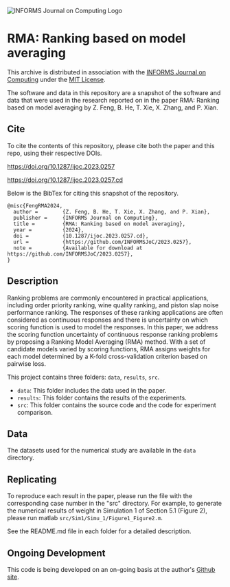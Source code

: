 ![INFORMS Journal on Computing Logo](https://INFORMSJoC.github.io/logos/INFORMS_Journal_on_Computing_Header.jpg)

# RMA: Ranking based on model averaging
This archive is distributed in association with the [INFORMS Journal on Computing](https://pubsonline.informs.org/journal/ijoc) under the [MIT License](https://github.com/INFORMSJoC/2023.0257/blob/master/LICENSE).

The software and data in this repository are a snapshot of the software and data that were used in the research reported on in the paper RMA: Ranking based on model averaging by Z. Feng, B. He, T. Xie, X. Zhang, and P. Xian. 

## Cite

To cite the contents of this repository, please cite both the paper and this repo, using their respective DOIs.

https://doi.org/10.1287/ijoc.2023.0257

https://doi.org/10.1287/ijoc.2023.0257.cd

Below is the BibTex for citing this snapshot of the repository.

```
@misc{FengRMA2024,
  author =        {Z. Feng, B. He, T. Xie, X. Zhang, and P. Xian},
  publisher =     {INFORMS Journal on Computing},
  title =         {RMA: Ranking based on model averaging},
  year =          {2024},
  doi =           {10.1287/ijoc.2023.0257.cd},
  url =           {https://github.com/INFORMSJoC/2023.0257},
  note =          {Available for download at https://github.com/INFORMSJoC/2023.0257},
}  
```


## Description
 Ranking problems are commonly encountered in practical applications, including order priority ranking, wine
 quality ranking, and piston slap noise performance ranking. The responses of these ranking applications are
 often considered as continuous responses and there is uncertainty on which scoring function is used to model
 the responses. In this paper, we address the scoring function uncertainty of continuous response ranking
 problems by proposing a Ranking Model Averaging (RMA) method. With a set of candidate models varied
 by scoring functions, RMA assigns weights for each model determined by a K-fold cross-validation criterion
 based on pairwise loss. 

This project contains three folders: `data`, `results`, `src`.
- `data`: This folder includes the data used in the paper.
- `results`: This folder contains the results of the experiments.
- `src`: This folder contains the source code and the code for experiment comparison.

## Data
The  datasets used for the numerical study are available in the `data` directory.

## Replicating
To reproduce each result in the paper, please run the file with the corresponding case number in the "src" directory. For example, to generate the numerical results of weight in Simulation 1 of Section 5.1 (Figure 2), please run matlab `src/Sim1/Simu_1/Figure1_Figure2.m`.

See the README.md file in each folder for a detailed description.

## Ongoing Development
This code is being developed on an on-going basis at the author's [Github site](https://github.com/xpzong/2023.0257).
